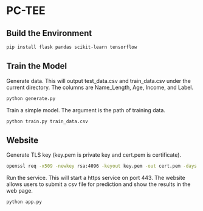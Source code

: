 # PC-TEE

## Build the Environment

```bash
pip install flask pandas scikit-learn tensorflow
```

## Train the Model

Generate data. This will output test_data.csv and train_data.csv under the current directory. The columns are Name_Length, Age, Income, and Label.

```bash
python generate.py
```

Train a simple model. The argument is the path of training data.

```bash
python train.py train_data.csv
```

## Website

Generate TLS key (key.pem is private key and cert.pem is certificate).

```bash
openssl req -x509 -newkey rsa:4096 -keyout key.pem -out cert.pem -days 365 -nodes
```

Run the service. This will start a https service on port 443. The website allows users to submit a csv file for prediction and show the results in the web page.

```bash
python app.py
```
